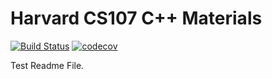 # Harvard CS107 C++ Materials
[![Build Status](https://travis-ci.com/ackirby88/CS107.svg?branch=master)](https://travis-ci.com/ackirby88/CS107)
[![codecov](https://codecov.io/gh/ackirby88/CS107/branch/master/graph/badge.svg?token=X8B3EIZWV0)](https://codecov.io/gh/ackirby88/CS107)

Test Readme File.
